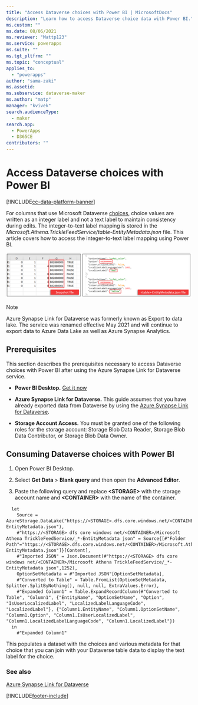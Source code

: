 ```yaml
---
title: "Access Dataverse choices with Power BI | MicrosoftDocs"
description: "Learn how to access Dataverse choice data with Power BI."
ms.custom: ""
ms.date: 08/06/2021
ms.reviewer: "Mattp123"
ms.service: powerapps
ms.suite: ""
ms.tgt_pltfrm: ""
ms.topic: "conceptual"
applies_to: 
  - "powerapps"
author: "sama-zaki"
ms.assetid: 
ms.subservice: dataverse-maker
ms.author: "matp"
manager: "kvivek"
search.audienceType: 
  - maker
search.app: 
  - PowerApps
  - D365CE
contributors: ""
---
```


# Access Dataverse choices with Power BI

[!INCLUDE[cc-data-platform-banner](../../includes/cc-data-platform-banner.md)]

For columns that use Microsoft Dataverse [choices](/powerapps/maker/data-platform/create-edit-global-option-sets), choice values are written as an integer label and not a text label to maintain consistency during edits. The integer-to-text label mapping is stored in the *Microsoft.Athena.TrickleFeedService/table-EntityMetadata.json* file. This article covers how to access the integer-to-text label mapping using Power BI.

![Access option set.](media/access-option-set.png "Access option set")

> [!NOTE]
> Azure Synapse Link for Dataverse was formerly known as Export to data lake. The service was renamed effective May 2021 and will continue to export data to Azure Data Lake as well as Azure Synapse Analytics.

## Prerequisites

This section describes the prerequisites necessary to access Dataverse choices with Power BI after using the Azure Synapse Link for Dataverse service.

- **Power BI Desktop.** [Get it now](https://powerbi.microsoft.com/downloads/)

- **Azure Synapse Link for Dataverse.** This guide assumes that you have already exported data from Dataverse by using the [Azure Synapse Link for Dataverse](export-to-data-lake.md).

- **Storage Account Access.** You must be granted one of the following roles for the storage account: Storage Blob Data Reader, Storage Blob Data Contributor, or Storage Blob Data Owner.

## Consuming Dataverse choices with Power BI

1. Open Power BI Desktop.

2. Select **Get Data** > **Blank query** and then open the **Advanced Editor**.

3. Paste the following query and replace **\<STORAGE\>** with the storage account name and **\<CONTAINER\>** with the name of the container.

```PowerQueryM
  let
    Source = AzureStorage.DataLake("https://<STORAGE>.dfs.core.windows.net/<CONTAINER>/Microsoft.Athena.TrickleFeedService/*-EntityMetadata.json"),
    #"https://<STORAGE> dfs core windows net/<CONTAINER>/Microsoft Athena TrickleFeedService/_*-EntityMetadata json" = Source{[#"Folder Path"="https://<STORAGE>.dfs.core.windows.net/<CONTAINER>/Microsoft.Athena.TrickleFeedService/",Name="*-EntityMetadata.json"]}[Content],
    #"Imported JSON" = Json.Document(#"https://<STORAGE> dfs core windows net/<CONTAINER>/Microsoft Athena TrickleFeedService/_*-EntityMetadata json",1252),
    OptionSetMetadata = #"Imported JSON"[OptionSetMetadata],
    #"Converted to Table" = Table.FromList(OptionSetMetadata, Splitter.SplitByNothing(), null, null, ExtraValues.Error),
    #"Expanded Column1" = Table.ExpandRecordColumn(#"Converted to Table", "Column1", {"EntityName", "OptionSetName", "Option", "IsUserLocalizedLabel", "LocalizedLabelLanguageCode", "LocalizedLabel"}, {"Column1.EntityName", "Column1.OptionSetName", "Column1.Option", "Column1.IsUserLocalizedLabel", "Column1.LocalizedLabelLanguageCode", "Column1.LocalizedLabel"})
  in
    #"Expanded Column1"
```

This populates a dataset with the choices and various metadata for that choice that you can join with your Dataverse table data to display the text label for the choice.

### See also

[Azure Synapse Link for Dataverse](./export-to-data-lake.md)

[!INCLUDE[footer-include](../../includes/footer-banner.md)]
